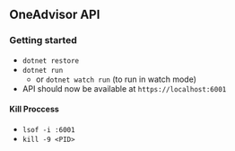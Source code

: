 ## OneAdvisor API

### Getting started

- `dotnet restore`
- `dotnet run`
  - or `dotnet watch run` (to run in watch mode)
- API should now be available at `https://localhost:6001`

#### Kill Proccess

- `lsof -i :6001`
- `kill -9 <PID>`
